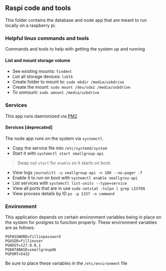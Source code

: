 ## Raspi code and tools
This folder contains the database and node app that are meant to run locally on a raspberry pi. 

### Helpful linux commands and tools
Commands and tools to help with getting the system up and running

#### List and mount storage volume
* See existing mounts: `findmnt`
* List all storage devices: `lsblk`
* Create folder to mount to: `sudo mkdir /media/usbdrive`
* Create the mount: `sudo mount /dev/sda1 /media/usbdrive`
* To unmount: `sudo umount /media/usbdrive`

### Services 
This app runs daemonized via [PM2](https://pm2.keymetrics.io/)

#### Services [deprecated]
The node app runs on the system via `systemctl`. 
* Copy the service file into `/etc/systemd/system`
* Start it with `systemctl start smallgroup-api`
> Swap out `start` for `enable` so it starts on boot.
* View logs `journalctl -u smallgroup-api -n 100 --no-pager -f`
* Enable it to run on boot with `systemctl enable smallgrou-api`
* List services with `systemctl list-units --type=service`
* View all ports that are in use `sudo netstat -tulpn | grep LISTEN`
* View process details by ID `ps -p 1337 -o command`

### Environment 
This application depends on certain environment variables being in place on the system for postgres to function properly. These environment variables are as follows:

```
PGPASSWORD=fillinpassword
PGUSER=fillinuser
PGHOST=127.0.0.1
PGDATABASE=smallgroupdb
PGPORT=5432
```

Be sure to place these variables in the `/etc/environment` file